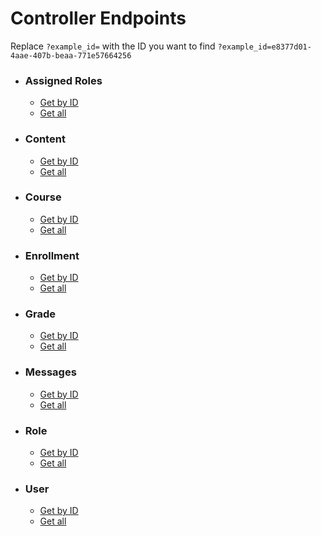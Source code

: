 # Controller Endpoints

Replace `?example_id=` with the ID you want to find `?example_id=e8377d01-4aae-407b-beaa-771e57664256`

- ### Assigned Roles
  - [Get by ID][AssignedRoleID]
  - [Get all][AssignedRoleAll]

- ### Content
  - [Get by ID][ContentID]
  - [Get all][ContentAll]

- ### Course
  - [Get by ID][CourseID]
  - [Get all][CourseAll]

- ### Enrollment
  - [Get by ID][EnrollmentID]
  - [Get all][EnrollmentAll]

- ### Grade
  - [Get by ID][GradeID]
  - [Get all][GradeAll]

- ### Messages
  - [Get by ID][MessageID]
  - [Get all][MessageAll]

- ### Role
  - [Get by ID][RoleID]
  - [Get all][RoleAll]

- ### User
  - [Get by ID][UserID]
  - [Get all][UserAll]

<!-- Link mappings -->

[AssignedRoleID]: https://f25-cisc474-individual-bgkq.onrender.com/assignedrole?assigned_role_id=
[AssignedRoleAll]: https://f25-cisc474-individual-bgkq.onrender.com/assignedrole/all
[ContentID]: https://f25-cisc474-individual-bgkq.onrender.com/content?content_id=
[ContentAll]: https://f25-cisc474-individual-bgkq.onrender.com/content/all
[CourseID]: https://f25-cisc474-individual-bgkq.onrender.com/course?course_id=
[CourseAll]: https://f25-cisc474-individual-bgkq.onrender.com/course/all
[EnrollmentID]: https://f25-cisc474-individual-bgkq.onrender.com/enrollment?enrollment_id=
[EnrollmentAll]: https://f25-cisc474-individual-bgkq.onrender.com/enrollment/all
[GradeID]: https://f25-cisc474-individual-bgkq.onrender.com/grade?grade_id=
[GradeAll]: https://f25-cisc474-individual-bgkq.onrender.com/grade/all
[MessageID]: https://f25-cisc474-individual-bgkq.onrender.com/message?message_id=
[MessageAll]: https://f25-cisc474-individual-bgkq.onrender.com/message/all
[RoleID]: https://f25-cisc474-individual-bgkq.onrender.com/role?role_id=
[RoleAll]: https://f25-cisc474-individual-bgkq.onrender.com/role/all
[UserID]: https://f25-cisc474-individual-bgkq.onrender.com/user?user_id=
[UserAll]: https://f25-cisc474-individual-bgkq.onrender.com/user/all
